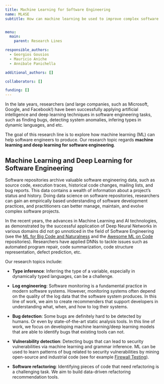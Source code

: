 ```yaml
---
title: Machine Learning for Software Engineering
name: ML4SE
subtitle: How can machine learning be used to improve complex software development tasks?


menu:
  main:
    parent: Research Lines

responsible_authors:
  - Georgios Gousios
  - Maurício Aniche
  - Annibale Panichella

additional_authors: []

collaborators: []

funding: []
---
```


In the late years, researchers (and large companies, such as Microsoft, Google, and Facebook!) have been successfully applying artificial intelligence and deep learning techniques in software engineering tasks, such as finding bugs, detecting system anomalies, infering types in dynamic languages, and etc.

The goal of this research line is to explore how machine learning (ML) can help software engineers to produce. Our research topic regards **machine learning and deep learning for software engineering**.

Machine Learning and Deep Learning for Software Engineering
-----------------------------------------------------------

Software repositories archive valuable software engineering data, such as source code, execution traces, historical code changes, mailing lists, and bug reports. This data contains a wealth of information about a project’s status and history. Doing data science on software repositories, researchers can gain an empirically based understanding of software development practices, and practitioners can better manage, maintain, and evolve complex software projects.

In the recent years, the advances in Machine Learning and AI technologies, as demonstrated by the successful application of Deep Neural Networks in various domains did not go unnoticed in the field of Software Engineering (see the [ML for Big Code and Naturalness](https://ml4code.github.io/papers.html) and the [Awesome ML on Code](https://github.com/src-d/awesome-machine-learning-on-source-code) repositories). Researchers have applied DNNs to tackle issues such as automated program repair, code summarization, code structure representation, defect prediction, etc.

Our research topics include:

* **Type inference**: Inferring the type of a variable, especially in dynamically typed languages, can be a challenge.
    
* **Log engineering**: Software monitoring is a fundamental practice in modern software systems. However, monitoring systems often depend on the quality of the log data that the software system produces. In this line of work, we aim to create recommenders that support developers in understanding what, when, and how to log their systems.
    
* **Bug detection**: Some bugs are definitely hard to be detected by humans. Or even by state-of-the-art static analysis tools. In this line of work, we focus on developing machine learning/deep learning models that are able to identify bugs that existing tools can not.
    
* **Vulnerability detection**: Detecting bugs that can lead to security vulnerabilities via machine learning and grammar inference. ML can be used to learn patterns of bug related to security vulnerabilities by mining open-source and industrial code (see for example [Firewall Testing](https://pure.tudelft.nl/portal/en/publications/a-machine-learningdriven-evolutionary-approach-for-testing-web-application-firewalls(af7bf5df-6fab-4739-ae38-27abf8a4fafe).html)).
    
* **Software refactoring**: Identifying pieces of code that need refactoring is a challenging task. We aim to build data-driven refactoring recommendation tools.
